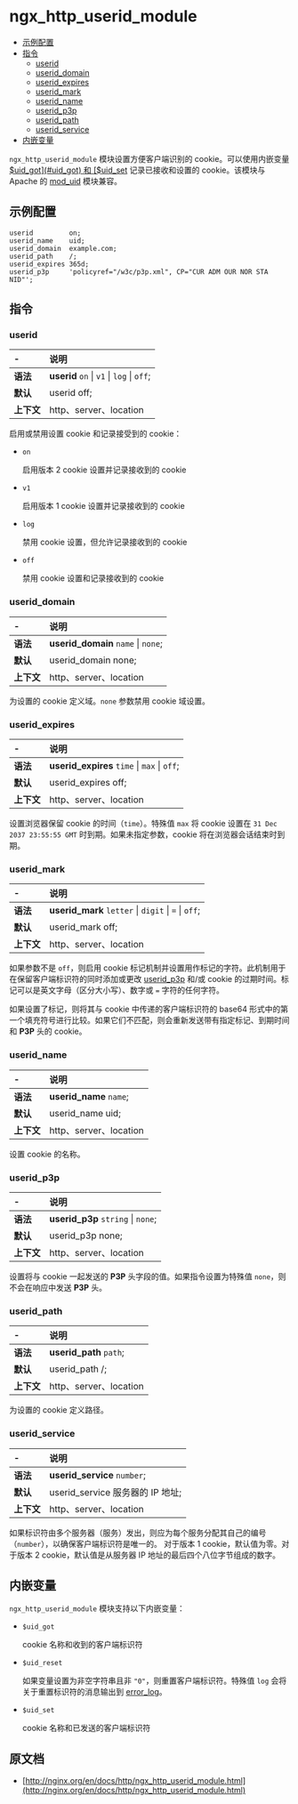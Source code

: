 # ngx_http_userid_module

- [示例配置](#example_configuration)
- [指令](#directives)
    - [userid](#userid)
    - [userid_domain](#userid_domain)
    - [userid_expires](#userid_expires)
    - [userid_mark](#userid_mark)
    - [userid_name](#userid_name)
    - [userid_p3p](#userid_p3p)
    - [userid_path](#userid_path)
    - [userid_service](#userid_service)
- [内嵌变量](#embedded_variables)

`ngx_http_userid_module` 模块设置方便客户端识别的 cookie。可以使用内嵌变量 [$uid_got](#uid_got) 和 [$uid_set](#uid_set) 记录已接收和设置的 cookie。该模块与 Apache 的 [mod_uid](http://www.lexa.ru/programs/mod-uid-eng.html) 模块兼容。

<a id="example_configuration"></a>

## 示例配置

```nginx
userid         on;
userid_name    uid;
userid_domain  example.com;
userid_path    /;
userid_expires 365d;
userid_p3p     'policyref="/w3c/p3p.xml", CP="CUR ADM OUR NOR STA NID"';
```

<a id="directives"></a>

## 指令

### userid

|\-|说明|
|:------|:------|
|**语法**|**userid** `on` &#124; `v1` &#124; `log` &#124; `off`;|
|**默认**|userid off;|
|**上下文**|http、server、location|

启用或禁用设置 cookie 和记录接受到的 cookie：

- `on`

    启用版本 2 cookie 设置并记录接收到的 cookie

- `v1`

    启用版本 1 cookie 设置并记录接收到的 cookie

- `log`

    禁用 cookie 设置，但允许记录接收到的 cookie

- `off`

    禁用 cookie 设置和记录接收到的 cookie

### userid_domain

|\-|说明|
|:------|:------|
|**语法**|**userid_domain** `name` &#124; `none`;|
|**默认**|userid_domain none;|
|**上下文**|http、server、location|

为设置的 cookie 定义域。`none` 参数禁用 cookie 域设置。

### userid_expires

|\-|说明|
|:------|:------|
|**语法**|**userid_expires** `time` &#124; `max` &#124; `off`;|
|**默认**|userid_expires off;|
|**上下文**|http、server、location|

设置浏览器保留 cookie 的时间（`time`）。特殊值 `max` 将 cookie 设置在 `31 Dec 2037 23:55:55 GMT` 时到期。如果未指定参数，cookie 将在浏览器会话结束时到期。

### userid_mark

|\-|说明|
|:------|:------|
|**语法**|**userid_mark** `letter` &#124; `digit` &#124; `=` &#124; `off`;|
|**默认**|userid_mark off;|
|**上下文**|http、server、location|

如果参数不是 `off`，则启用 cookie 标记机制并设置用作标记的字符。此机制用于在保留客户端标识符的同时添加或更改 [userid_p3p](ngx_http_userid_module.md#userid_p3p) 和/或 cookie 的过期时间。标记可以是英文字母（区分大小写）、数字或 `=` 字符的任何字符。

如果设置了标记，则将其与 cookie 中传递的客户端标识符的 base64 形式中的第一个填充符号进行比较。如果它们不匹配，则会重新发送带有指定标记、到期时间和 **P3P** 头的 cookie。

### userid_name

|\-|说明|
|:------|:------|
|**语法**|**userid_name** `name`;|
|**默认**|userid_name uid;|
|**上下文**|http、server、location|

设置 cookie 的名称。

### userid_p3p

|\-|说明|
|:------|:------|
|**语法**|**userid_p3p** `string` &#124; `none`;|
|**默认**|userid_p3p none;|
|**上下文**|http、server、location|

设置将与 cookie 一起发送的 **P3P** 头字段的值。如果指令设置为特殊值 `none`，则不会在响应中发送 **P3P** 头。

### userid_path

|\-|说明|
|:------|:------|
|**语法**|**userid_path** `path`;|
|**默认**|userid_path /;|
|**上下文**|http、server、location|

为设置的 cookie 定义路径。

### userid_service

|\-|说明|
|:------|:------|
|**语法**|**userid_service** `number`;|
|**默认**|userid_service 服务器的 IP 地址;|
|**上下文**|http、server、location|

如果标识符由多个服务器（服务）发出，则应为每个服务分配其自己的编号（`number`），以确保客户端标识符是唯一的。 对于版本 1 cookie，默认值为零。对于版本 2 cookie，默认值是从服务器 IP 地址的最后四个八位字节组成的数字。

<a id="embedded_variables"></a>

## 内嵌变量

`ngx_http_userid_module` 模块支持以下内嵌变量：

<a id="uid_got"></a>

- `$uid_got`

    cookie 名称和收到的客户端标识符

- `$uid_reset`

    如果变量设置为非空字符串且非 `"0"`，则重置客户端标识符。特殊值 `log` 会将关于重置标识符的消息输出到 [error_log](../核心功能.md#error_log)。

<a id="uid_set"></a>

- `$uid_set`

    cookie 名称和已发送的客户端标识符


## 原文档

- [http://nginx.org/en/docs/http/ngx_http_userid_module.html](http://nginx.org/en/docs/http/ngx_http_userid_module.html)
